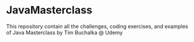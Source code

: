# JavaMasterclass
This repository contain all the challenges, coding exercises, and examples of Java Masterclass by Tim Buchalka @ Udemy
